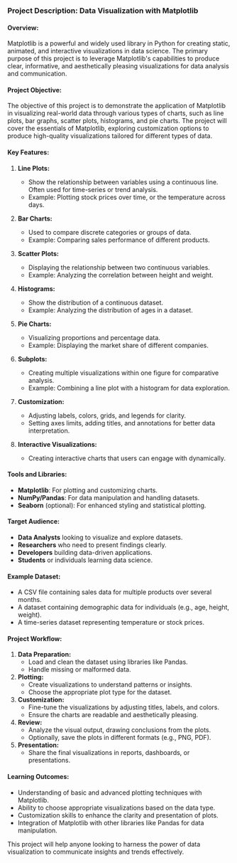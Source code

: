 ### Project Description: **Data Visualization with Matplotlib**

#### **Overview:**
Matplotlib is a powerful and widely used library in Python for creating static, animated, and interactive visualizations in data science. The primary purpose of this project is to leverage Matplotlib's capabilities to produce clear, informative, and aesthetically pleasing visualizations for data analysis and communication.

#### **Project Objective:**
The objective of this project is to demonstrate the application of Matplotlib in visualizing real-world data through various types of charts, such as line plots, bar graphs, scatter plots, histograms, and pie charts. The project will cover the essentials of Matplotlib, exploring customization options to produce high-quality visualizations tailored for different types of data.

#### **Key Features:**
1. **Line Plots:**
   - Show the relationship between variables using a continuous line. Often used for time-series or trend analysis.
   - Example: Plotting stock prices over time, or the temperature across days.

2. **Bar Charts:**
   - Used to compare discrete categories or groups of data.
   - Example: Comparing sales performance of different products.

3. **Scatter Plots:**
   - Displaying the relationship between two continuous variables.
   - Example: Analyzing the correlation between height and weight.

4. **Histograms:**
   - Show the distribution of a continuous dataset.
   - Example: Analyzing the distribution of ages in a dataset.

5. **Pie Charts:**
   - Visualizing proportions and percentage data.
   - Example: Displaying the market share of different companies.

6. **Subplots:**
   - Creating multiple visualizations within one figure for comparative analysis.
   - Example: Combining a line plot with a histogram for data exploration.

7. **Customization:**
   - Adjusting labels, colors, grids, and legends for clarity.
   - Setting axes limits, adding titles, and annotations for better data interpretation.

8. **Interactive Visualizations:**
   - Creating interactive charts that users can engage with dynamically.

#### **Tools and Libraries:**
- **Matplotlib**: For plotting and customizing charts.
- **NumPy/Pandas**: For data manipulation and handling datasets.
- **Seaborn** (optional): For enhanced styling and statistical plotting.

#### **Target Audience:**
- **Data Analysts** looking to visualize and explore datasets.
- **Researchers** who need to present findings clearly.
- **Developers** building data-driven applications.
- **Students** or individuals learning data science.

#### **Example Dataset:**
- A CSV file containing sales data for multiple products over several months.
- A dataset containing demographic data for individuals (e.g., age, height, weight).
- A time-series dataset representing temperature or stock prices.

#### **Project Workflow:**
1. **Data Preparation:**
   - Load and clean the dataset using libraries like Pandas.
   - Handle missing or malformed data.
2. **Plotting:**
   - Create visualizations to understand patterns or insights.
   - Choose the appropriate plot type for the dataset.
3. **Customization:**
   - Fine-tune the visualizations by adjusting titles, labels, and colors.
   - Ensure the charts are readable and aesthetically pleasing.
4. **Review:**
   - Analyze the visual output, drawing conclusions from the plots.
   - Optionally, save the plots in different formats (e.g., PNG, PDF).
5. **Presentation:**
   - Share the final visualizations in reports, dashboards, or presentations.

#### **Learning Outcomes:**
- Understanding of basic and advanced plotting techniques with Matplotlib.
- Ability to choose appropriate visualizations based on the data type.
- Customization skills to enhance the clarity and presentation of plots.
- Integration of Matplotlib with other libraries like Pandas for data manipulation.

This project will help anyone looking to harness the power of data visualization to communicate insights and trends effectively.
